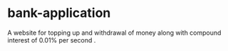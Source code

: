 # bank-application
A website for topping up and withdrawal of money along with compound interest of 0.01% per second .
